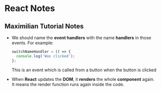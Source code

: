 # React Notes

## Maximilian Tutorial Notes

- We should name the **event handlers** with the name **handlers** in those events. For example:

  ```javascript
  switchNameHandler = () => {
    console.log('Was clicked');
  };
  ```

  This is an event which is called from a button when the button is clicked

- When **React** updates the **DOM**, it **renders** the whole **component** again. It means the render function runs again inside the code.

